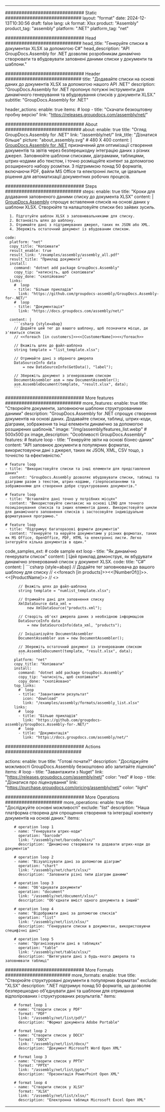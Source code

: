 



---
############################# Static ############################
layout: "format"
date:  2024-12-13T10:30:56
draft: false
lang: uk
format: Xlsx
product: "Assembly"
product_tag: "assembly"
platform: ".NET"
platform_tag: "net"

############################# Head ############################
head_title: "Генеруйте списки в документах XLSX за допомогою C#"
head_description: "API GroupDocs.Assembly for .NET дозволяє розробникам динамічно створювати та вбудовувати заповнені даними списки у документи та шаблони."

############################# Header ############################
title: "Додавайте списки на основі даних до документів XLSX за допомогою нашого API .NET" 
description: "GroupDocs.Assembly for .NET пропонує потужні інструменти для динамічного генерування та вбудовування списків у документи XLSX."
subtitle: "GroupDocs.Assembly for .NET" 

header_actions:
  enable: true
  items:
    #  loop
    - title: "Скачати безкоштовну пробну версію"
      link: "https://releases.groupdocs.com/assembly/net/"
      
############################# About ############################
about:
    enable: true
    title: "Огляд GroupDocs.Assembly for .NET"
    link: "/assembly/net/"
    link_title: "Дізнатися більше"
    picture: "about_assembly.svg" # 480 X 400
    content: |
       [GroupDocs.Assembly for .NET](/assembly/net/) призначений для оптимізації створення документів та звітів через безперешкодну інтеграцію даних з різних джерел. Заповнюйте шаблони списками, діаграмами, таблицями, штрих-кодами або текстом, і точно розміщуйте контент за допомогою розширеного набору розмітки. З підтримкою понад 50 форматів, включаючи PDF, файли MS Office та електронні листи, це ідеальне рішення для автоматизації документних робочих процесів.

############################# Steps ############################
steps:
    enable: true
    title: "Кроки для додавання заповненого даними списку до документа XLSX"
    content: |
      [GroupDocs.Assembly](/assembly/net/) спрощує вставлення списків на основі даних у шаблони XLSX. Створюйте та налаштовуйте списки без зайвих зусиль.
      
      1. Підготуйте шаблон XLSX з заповнювальниками для списку.
      2. Встановіть шлях до шаблону.
      3. Отримайте дані з підтримуваних джерел, таких як JSON або XML.
      4. Збережіть остаточний документ із вбудованим списком.
   
    code:
      platform: "net"
      copy_title: "Копіювати"
      result_enable: true
      result_link: "/examples/assembly/assembly_all.pdf"
      result_title: "Приклад документа"
      install:
        command: "dotnet add package GroupDocs.Assembly"
        copy_tip: "натисніть, щоб скопіювати"
        copy_done: "скопійовано"
      links:
        #  loop
        - title: "Більше прикладів"
          link: "https://github.com/groupdocs-assembly/GroupDocs.Assembly-for-.NET/"
        #  loop
        - title: "Документація"
          link: "https://docs.groupdocs.com/assembly/net/"
          
      content: |
        ```csharp {style=abap}
        // Додайте цей тег до вашого шаблону, щоб позначити місце, де з'явиться список
        // <<foreach [in customers]>><<[CustomerName]>><</foreach>>

        // Вкажіть шлях до файл-шаблона
        string template = "list_template.xlsx";

        // Отримайте дані з обраного джерела
        DataSourceInfo data 
            = new DataSourceInfo(GetData(), "label");

        // Збережіть документ з згенерованим списком
        DocumentAssembler asm = new DocumentAssembler();
        asm.AssembleDocument(template, "result.xlsx", data);
        ```            

############################# More features ############################
more_features:
  enable: true
  title: "Створюйте документи, заповнюючи шаблони структурованими даними"
  description: "GroupDocs.Assembly for .NET спрощує створення документів на основі даних. Додавайте списки, таблиці, штрих-коди, діаграми, зображення та інші елементи динамічно за допомогою розширених шаблонів."
  image: "/img/assembly/features_list.webp" # 500x500 px
  image_description: "Особливості GroupDocs.Assembly"
  features:
    # feature loop
    - title: "Генеруйте звіти на основі бізнес-даних"
      content: "API заповнює документи в популярних форматах, використовуючи дані з джерел, таких як JSON, XML, CSV тощо, з точністю та ефективністю."

    # feature loop
    - title: "Використовуйте списки та інші елементи для представлення даних"
      content: "GroupDocs.Assembly дозволяє вбудовувати списки, таблиці та діаграми разом з текстом, штрих-кодами, гіперпосиланнями та зображеннями для створення добре структурованих документів."

    # feature loop
    - title: "Вставляйте дані точно у потрібних місцях"
      content: "Використовуйте синтаксис на основі LINQ для точного позиціонування списків та інших елементів даних. Використовуйте цикли для динамічного заповнення списків і застосовуйте індивідуальне форматування програмно."

    # feature loop
    - title: "Підтримує багаторазові формати документів"
      content: "Генеруйте та керуйте документами у різних форматах, таких як MS Office, OpenOffice, PDF, HTML та електронні листи. Легко інтегруйте кілька документів в один."
      
  code_samples_ext:
    # code sample ext loop
    - title: "Як динамічно генерувати список"
      content: |
        Цей приклад демонструє, як вбудувати динамічно згенерований список у документ XLSX.
      code:
        title: "C#"
        content: |
          ```csharp {style=abap}
          // Додайте тег заповнювача до вашого шаблону для списку
          // <<foreach [in products]>><<[NumberOf()]>>. <<[ProductName]>>
          // <</foreach>>

          // Вкажіть шлях до файл-шаблона
          string template = "numlist_template.xlsx";

          // Отримайте дані для заповнення списку
          XmlDataSource data_xml =
              new XmlDataSource("products.xml");

          // Створіть об'єкт джерела даних з необхідною інформацією
          DataSourceInfo data 
              = new DataSourceInfo(data_xml, "products");

          // Ініціалізуйте DocumentAssembler
          DocumentAssembler asm = new DocumentAssembler();

          // Збережіть остаточний документ із згенерованим списком
          asm.AssembleDocument(template, "result.xlsx", data);
          ```
        platform: "net"
        copy_title: "Копіювати"
        install:
          command: "dotnet add package GroupDocs.Assembly"
          copy_tip: "натисніть, щоб скопіювати"
          copy_done: "скопійовано"
        top_links:
          #  loop
          - title: "Завантажити результат"
            icon: "download"
            link: "/examples/assembly/formats/assembly_list.xlsx"
        links:
          #  loop
          - title: "Більше прикладів"
            link: "https://github.com/groupdocs-assembly/GroupDocs.Assembly-for-.NET/"
          #  loop
          - title: "Документація"
            link: "https://docs.groupdocs.com/assembly/net/"
            

            


############################# Actions ############################

actions:
  enable: true
  title: "Готові почати?"
  description: "Досліджуйте можливості GroupDocs.Assembly безкоштовно або запитайте ліцензію"
  items:
    #  loop
    - title: "Завантажити з Nuget"
      link: "https://releases.groupdocs.com/assembly/net/"
      color: "red"
        #  loop
    - title: "Дізнатися про ліцензування"
      link: "https://purchase.groupdocs.com/pricing/assembly/net/"
      color: "light"


############################# More Operations #####################
more_operations:
    enable: true
    title: "Досліджуйте основні можливості"
    exclude: "list"
    description: "Наша платформа створена для спрощення створення та інтеграції контенту документів на основі даних."
    items: 
          
        # operation loop 1
        - name: "Генерувати штрих-коди"
          operation: "barcode"
          link: "/assembly/net/barcode/xlsx/"
          description: "Динамічно створювати та додавати штрих-коди до документів"

        # operation loop 2
        - name: "Візуалізувати дані за допомогою діаграм"
          operation: "chart"
          link: "/assembly/net/chart/xlsx/"
          description: "Заповнити різні типи діаграм даними"

        # operation loop 3
        - name: "Об'єднувати документи"
          operation: "document"
          link: "/assembly/net/document/xlsx/"
          description: "Об'єднати вміст одного документа в інший"

        # operation loop 4
        - name: "Відображати дані за допомогою списків"
          operation: "list"
          link: "/assembly/net/list/xlsx/"
          description: "Генерувати списки в документах, використовуючи специфічні дані"

        # operation loop 5
        - name: "Організовувати дані в таблицях"
          operation: "table"
          link: "/assembly/net/table/xlsx/"
          description: "Витягувати дані з будь-якого джерела та заповнювати таблиці"
         
          
############################# More Formats ########################
more_formats:
    enable: true
    title: "Створюйте структуровані документи в популярних форматах"
    exclude: "XLSX"
    description: ".NET підтримує понад 50 форматів, що дозволяє безперешкодно об'єднувати дані та шаблони для отримання відполірованих і структурованих результатів."
    items: 
          
        # format loop 1
        - name: "Створити список у PDF"
          format: "PDF"
          link: "/assembly/net/list/pdf/"
          description: "Формат документа Adobe Portable"
          
        # format loop 2
        - name: "Створити список у DOCX"
          format: "DOCX"
          link: "/assembly/net/list/docx/"
          description: "Документ Microsoft Word Open XML"
          
        # format loop 3
        - name: "Створити список у PPTX"
          format: "PPTX"
          link: "/assembly/net/list/pptx/"
          description: "Презентація PowerPoint Open XML"
          
        # format loop 4
        - name: "Створити список у XLSX"
          format: "XLSX"
          link: "/assembly/net/list/xlsx/"
          description: "Електронна таблиця Microsoft Excel Open XML"


          

---
